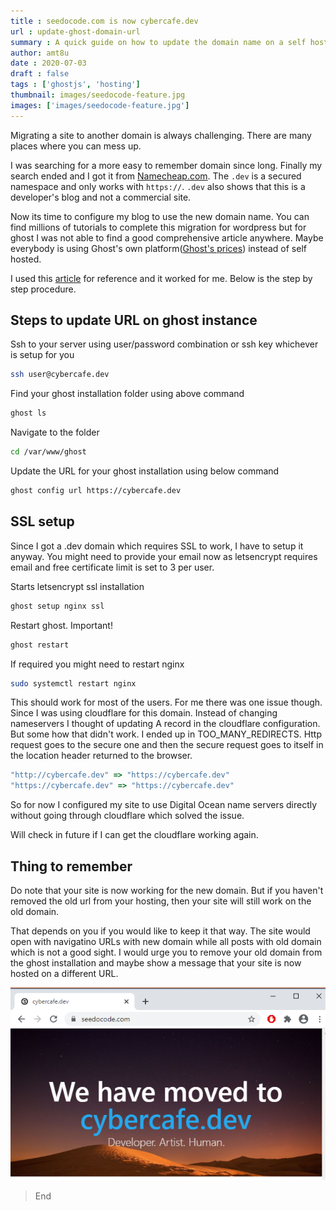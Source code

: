 ```yaml
---
title : seedocode.com is now cybercafe.dev
url : update-ghost-domain-url
summary : A quick guide on how to update the domain name on a self hosted ghost blog with automatic SSL configuration.
author: amt8u
date : 2020-07-03
draft : false
tags : ['ghostjs', 'hosting']
thumbnail: images/seedocode-feature.jpg
images: ['images/seedocode-feature.jpg']
---
```


Migrating a site to another domain is always challenging. There are many places where you can mess up. 

I was searching for a more easy to remember domain since long. Finally my search ended and I got it from [Namecheap.com](https:/namecheap.com/). The `.dev` is a secured namespace and only works with `https://`. `.dev` also shows that this is a developer's blog and not a commercial site.

Now its time to configure my blog to use the new domain name. You can find millions of tutorials to complete this migration for wordpress but for ghost I was not able to find a good comprehensive article anywhere. Maybe everybody is using Ghost's own platform([Ghost's prices](https://ghost.org/pricing/)) instead of self hosted. 

I used this [article](https://ghost.org/faq/change-configured-site-url/) for reference and it worked for me. Below is the step by step procedure.

## Steps to update URL on ghost instance

Ssh to your server using user/password combination or ssh key whichever is setup for you

```bash
ssh user@cybercafe.dev
```

Find your ghost installation folder using above command

```bash
ghost ls 
```

Navigate to the folder
```bash
cd /var/www/ghost
```
Update the URL for your ghost installation using below command
```bash
ghost config url https://cybercafe.dev
```

## SSL setup
Since I got a .dev domain which requires SSL to work, I have to setup it anyway. You might need to provide your email now as letsencrypt requires email and free certificate limit is set to 3 per user. 

Starts letsencrypt ssl installation
```bash
ghost setup nginx ssl
```
Restart ghost. Important!
```bash
ghost restart
```

If required you might need to restart nginx
```bash
sudo systemctl restart nginx
```

This should work for most of the users. For me there was one issue though. Since I was using cloudflare for this domain. Instead of changing nameservers I thought of updating A record in the cloudflare configuration. But some how that didn't work. I ended up in TOO_MANY_REDIRECTS. Http request goes to the secure one and then the secure request goes to itself in the location header returned to the browser.

```js
"http://cybercafe.dev" => "https://cybercafe.dev"
"https://cybercafe.dev" => "https://cybercafe.dev"
```

So for now I configured my site to use Digital Ocean name servers directly without going through cloudflare which solved the issue. 

Will check in future if I can get the cloudflare working again.

## Thing to remember
Do note that your site is now working for the new domain. But if you haven't removed the old url from your hosting, then your site will still work on the old domain. 

That depends on you if you would like to keep it that way. The site would open with navigatino URLs with new domain while all posts with old domain which is not a good sight. I would urge you to remove your old domain from the ghost installation and maybe show a message that your site is now hosted on a different URL.

![seedocode-is-now-cybercafe.dev](images/Moved.png)

> End